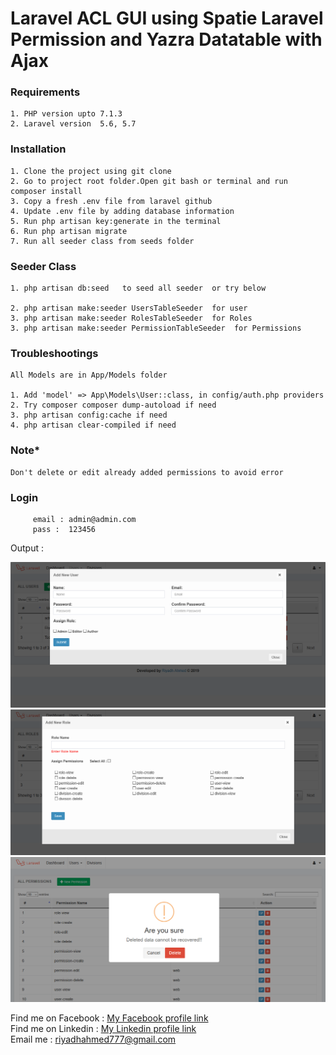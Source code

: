 # Laravel ACL GUI using Spatie Laravel Permission and Yazra Datatable with Ajax


### Requirements

    1. PHP version upto 7.1.3    
    2. Laravel version  5.6, 5.7    

### Installation

    1. Clone the project using git clone   
    2. Go to project root folder.Open git bash or terminal and run  composer install   
    3. Copy a fresh .env file from laravel github    
    4. Update .env file by adding database information    
    5. Run php artisan key:generate in the terminal    
    6. Run php artisan migrate    
    7. Run all seeder class from seeds folder
    
### Seeder Class
    1. php artisan db:seed   to seed all seeder  or try below
    
    2. php artisan make:seeder UsersTableSeeder  for user
    3. php artisan make:seeder RolesTableSeeder  for Roles
    3. php artisan make:seeder PermissionTableSeeder  for Permissions   
    
### Troubleshootings
    
    All Models are in App/Models folder
    
    1. Add 'model' => App\Models\User::class, in config/auth.php providers
    2. Try composer composer dump-autoload if need
    3. php artisan config:cache if need
    4. php artisan clear-compiled if need    
    
### Note*
    
    Don't delete or edit already added permissions to avoid error
    
    
         
### Login
         
         email : admin@admin.com
         pass :  123456
    
Output : 

![alt text](./public/assets/images/screenshot/All_Users.png)
![alt text](./public/assets/images/screenshot/All_Roles.png)
![alt text](./public/assets/images/screenshot/All_Permissions.png)

 Find me on Facebook  : [ My Facebook profile link](https://www.facebook.com/morshed.riyad) \
 Find me on  Linkedin  : [My Linkedin profile  link](https://www.linkedin.com/in/monjur-morshed-riyadh-6aaba465/)  \
 Email me : riyadhahmed777@gmail.com